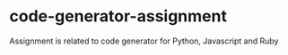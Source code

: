 # code-generator-assignment
Assignment is related to code generator for Python, Javascript and Ruby
